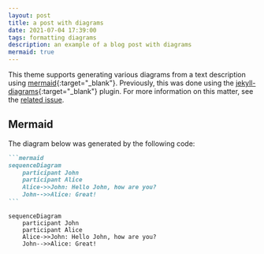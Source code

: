 ```yaml
---
layout: post
title: a post with diagrams
date: 2021-07-04 17:39:00
tags: formatting diagrams
description: an example of a blog post with diagrams
mermaid: true
---
```


This theme supports generating various diagrams from a text description using [mermaid](https://mermaid-js.github.io/mermaid/){:target="\_blank"}. Previously, this was done using the [jekyll-diagrams](https://github.com/zhustec/jekyll-diagrams){:target="\_blank"} plugin. For more information on this matter, see the [related issue](https://github.com/alshedivat/al-folio/issues/1609#issuecomment-1656995674).

## Mermaid

The diagram below was generated by the following code:

````markdown
```mermaid
sequenceDiagram
    participant John
    participant Alice
    Alice->>John: Hello John, how are you?
    John-->>Alice: Great!
```
````

```mermaid
sequenceDiagram
    participant John
    participant Alice
    Alice->>John: Hello John, how are you?
    John-->>Alice: Great!
```
